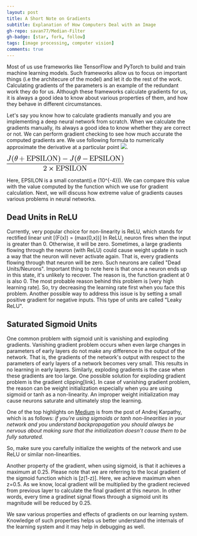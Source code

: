 ```yaml
---
layout: post
title: A Short Note on Gradients
subtitle: Explanation of How Computers Deal with an Image
gh-repo: savan77/Median-Filter
gh-badge: [star, fork, follow]
tags: [image processing, computer vision]
comments: true
---
```


Most of us use frameworks like TensorFlow and PyTorch to build and train machine learning models. Such frameworks allow us to focus on important things (i.e the architecure of the model) and let it do the rest of the work. Calculating gradients of the parameters is an example of the redundant work they do for us. Although these frameworks calculate gradients for us, it is always a good idea to know about various properties of them, and how they behave in different circumstances.

Let's say you know how to calculate gradients manually and you are implementing a deep neural network from scratch. When we calculate the gradients manually, its always a good idea to know whether they are correct or not. We can perform gradient checking to see how much accurate the computed gradients are. We use following formula to numerically approximate the derivative at a particular point 
<img src="https://render.githubusercontent.com/render/math?math=\theta">.

![Gradient Check](/assets/img/gradientcheck.png)

Here, EPSILON is a small constant(i.e \(10^{-4}\)). We can compare this value with the value computed by the function which we use for gradient calculation. Next, we will discuss how extreme value of gradients causes various problems in neural networks. 

## Dead Units in ReLU

Currently, very popular choice for non-linearity is ReLU, which stands for rectified linear unit [\(F(x)\) = \(max(0,x)\)] In ReLU, neuron fires when the input is greater than 0. Otherwise, it will be zero. Sometimes, a large gradients flowing through the neuron (with ReLU) could cause weight update in such a way that the neuron will never activate again. That is, every gradients flowing through that neuron will be zero. Such neurons are called "Dead Units/Neurons". Important thing to note here is that once a neuron ends up in this state, it's unlikely to recover. The reason is, the function gradient at 0 is also 0. The most probable reason behind this problem is [very high learning rate]. So, try decreasing the learning rate first when you face this problem. Another possible way to address this issue is by setting a small positive gradient for negative inputs. This type of units are called "Leaky ReLU".


## Saturated Sigmoid Units

One common problem with sigmoid unit is vanishing and exploding gradients. Vanishing gradient problem occurs when even large changes in parameters of early layers do not make any difference in the output of the network. That is, the gradients of the network's output with respect to the parameters of early layers of a network becomes very small. This results in no learning in early layers. Similarly, exploding gradients is the case when these gradients are too large. One possible solution for exploding gradient problem is the gradient clipping[link]. In case of vanishing gradient problem, the reason can be weight initialization especially when you are using sigmoid or tanh as a non-linearity. An improper weight initialization may cause neurons saturate and ultimately stop the learning.</p>


One of the top highlights on [Medium](https://medium.com/@karpathy/yes-you-should-understand-backprop-e2f06eab496b) is from the post of Andrej Karpathy, which is as follows: *if you’re using sigmoids or tanh non-linearities in your network and you understand backpropagation you should always be nervous about making sure that the initialization doesn’t cause them to be fully saturated.*

So, make sure you carefully initialize the weights of the network and use ReLU or similar non-linearities.

Another property of the gradient, when using sigmoid, is that it achieves a maximum at 0.25. Please note that we are referring to the local gradient of the sigmoid function which is [z(1-z)]. Here, we achieve maximum when z=0.5. As we know, local gradient will be multiplied by the gradient recieved from previous layer to calculate the final gradient at this neuron. In other words, every time a gradinet signal flows through a sigmoid unit its magnitude will be reduced by 0.25. 

We saw various properties and effects of gradients on our learning system. Knowledge of such properties helps us better understand the internals of the learning system and it may help in debugging as well.